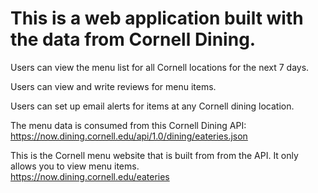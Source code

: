 # This is a web application built with the data from Cornell Dining.

Users can view the menu list for all Cornell locations for the next 7 days. 

Users can view and write reviews for menu items. 

Users can set up email alerts for items at any Cornell dining location.

The menu data is consumed from this Cornell Dining API:  
https://now.dining.cornell.edu/api/1.0/dining/eateries.json

This is the Cornell menu website that is built from from the API. It only allows 
you to view menu items.  
https://now.dining.cornell.edu/eateries